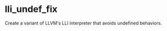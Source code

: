 lli_undef_fix
=============

Create a variant of LLVM's LLI interpreter that avoids undefined behaviors.
